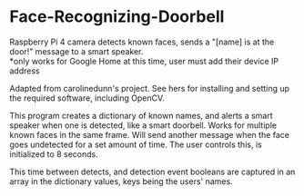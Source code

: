 # Face-Recognizing-Doorbell
Raspberry Pi 4 camera detects known faces, sends a "[name] is at the door!" message to a smart speaker.   
*only works for Google Home at this time, user must add their device IP address  

Adapted from carolinedunn's project. See hers for installing and setting up the required software, including OpenCV.

This program creates a dictionary of known names, and alerts a smart speaker when one is detected, like a smart doorbell. Works for multiple known faces in the same frame. Will send another message when the face goes undetected for a set amount of time. The user controls this, is initialized to 8 seconds.

This time between detects, and detection event booleans are captured in an array in the dictionary values, keys being the users' names.
